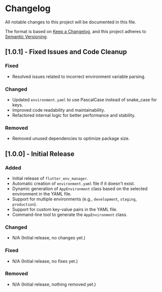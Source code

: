 # Changelog

All notable changes to this project will be documented in this file.

The format is based on [Keep a Changelog](https://keepachangelog.com/en/1.0.0/),
and this project adheres to [Semantic Versioning](https://semver.org/spec/v2.0.0.html).

## [1.0.1] - Fixed Issues and Code Cleanup

### Fixed
- Resolved issues related to incorrect environment variable parsing.

### Changed
- Updated `environment.yaml` to use PascalCase instead of snake_case for keys.
- Improved code readability and maintainability.
- Refactored internal logic for better performance and stability.

### Removed
- Removed unused dependencies to optimize package size.

## [1.0.0] - Initial Release

### Added
- Initial release of `flutter_env_manager`.
- Automatic creation of `environment.yaml` file if it doesn't exist.
- Dynamic generation of `AppEnvironment` class based on the selected environment in the YAML file.
- Support for multiple environments (e.g., `development`, `staging`, `production`).
- Support for custom key-value pairs in the YAML file.
- Command-line tool to generate the `AppEnvironment` class.

### Changed
- N/A (Initial release, no changes yet.)

### Fixed
- N/A (Initial release, no fixes yet.)

### Removed
- N/A (Initial release, nothing removed yet.)
